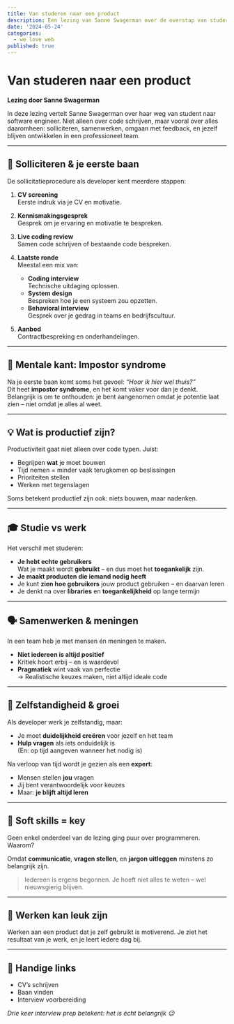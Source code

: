 ```yaml
---
title: Van studeren naar een product
description: Een lezing van Sanne Swagerman over de overstap van studeren naar werken als developer – van interviews tot samenwerken aan echte producten.
date: '2024-05-24'
categories:
  - we love web
published: true
---
```


# Van studeren naar een product  
**Lezing door Sanne Swagerman**

In deze lezing vertelt Sanne Swagerman over haar weg van student naar software engineer. Niet alleen over code schrijven, maar vooral over alles daaromheen: solliciteren, samenwerken, omgaan met feedback, en jezelf blijven ontwikkelen in een professioneel team.

---

## 💼 Solliciteren & je eerste baan

De sollicitatieprocedure als developer kent meerdere stappen:

1. **CV screening**  
   Eerste indruk via je CV en motivatie.

2. **Kennismakingsgesprek**  
   Gesprek om je ervaring en motivatie te bespreken.

3. **Live coding review**  
   Samen code schrijven of bestaande code bespreken.

4. **Laatste ronde**  
   Meestal een mix van:

   - **Coding interview**  
     Technische uitdaging oplossen.
   - **System design**  
     Bespreken hoe je een systeem zou opzetten.
   - **Behavioral interview**  
     Gesprek over je gedrag in teams en bedrijfscultuur.

5. **Aanbod**  
   Contractbespreking en onderhandelingen.

---

## 🧠 Mentale kant: Impostor syndrome

Na je eerste baan komt soms het gevoel: *“Hoor ik hier wel thuis?”*  
Dit heet **impostor syndrome**, en het komt vaker voor dan je denkt. Belangrijk is om te onthouden: je bent aangenomen omdat je potentie laat zien – niet omdat je alles al weet.

---

## 💡 Wat is productief zijn?

Productiviteit gaat niet alleen over code typen. Juist:

- Begrijpen **wat** je moet bouwen  
- Tijd nemen = minder vaak terugkomen op beslissingen  
- Prioriteiten stellen  
- Werken met tegenslagen

Soms betekent productief zijn ook: niets bouwen, maar nadenken.

---

## 🎓 Studie vs werk

Het verschil met studeren:

- **Je hebt echte gebruikers**  
  Wat je maakt wordt **gebruikt** – en dus moet het **toegankelijk** zijn.
- **Je maakt producten die iemand nodig heeft**
- Je kunt **zien hoe gebruikers** jouw product gebruiken – en daarvan leren
- Je denkt na over **libraries** en **toegankelijkheid** op lange termijn

---

## 🗣️ Samenwerken & meningen

In een team heb je met mensen én meningen te maken.

- **Niet iedereen is altijd positief**
- Kritiek hoort erbij – en is waardevol
- **Pragmatiek** wint vaak van perfectie  
  → Realistische keuzes maken, niet altijd ideale code

---

## 🧭 Zelfstandigheid & groei

Als developer werk je zelfstandig, maar:

- Je moet **duidelijkheid creëren** voor jezelf en het team
- **Hulp vragen** als iets onduidelijk is  
  (En: op tijd aangeven wanneer het nodig is)

Na verloop van tijd wordt je gezien als een **expert**:

- Mensen stellen **jou** vragen
- Jij bent verantwoordelijk voor keuzes
- Maar: **je blijft altijd leren**

---

## 💬 Soft skills = key

Geen enkel onderdeel van de lezing ging puur over programmeren. Waarom?

Omdat **communicatie**, **vragen stellen**, en **jargon uitleggen** minstens zo belangrijk zijn.

> Iedereen is ergens begonnen. Je hoeft niet alles te weten – wel nieuwsgierig blijven.

---

## 🚀 Werken kan leuk zijn

Werken aan een product dat je zelf gebruikt is motiverend. Je ziet het resultaat van je werk, en je leert iedere dag bij.

---

## 🔗 Handige links

- CV’s schrijven
- Baan vinden
- Interview voorbereiding

*Drie keer interview prep betekent: het is écht belangrijk 😉*


